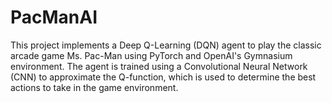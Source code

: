 # PacManAI
This project implements a Deep Q-Learning (DQN) agent to play the classic arcade game Ms. Pac-Man using PyTorch and OpenAI's Gymnasium environment. The agent is trained using a Convolutional Neural Network (CNN) to approximate the Q-function, which is used to determine the best actions to take in the game environment.
